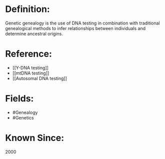 

# Definition:
Genetic genealogy is the use of DNA testing in combination with traditional genealogical methods to infer relationships between individuals and determine ancestral origins.

# Reference:
- [[Y-DNA testing]]
- [[mtDNA testing]]
- [[Autosomal DNA testing]]

# Fields: 
- #Genealogy
- #Genetics

# Known Since:
2000

